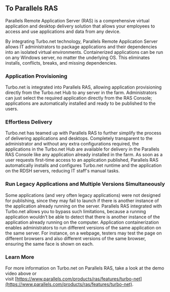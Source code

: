 ## To Parallels RAS

Parallels Remote Application Server (RAS) is a comprehensive virtual application and desktop delivery solution that allows your employees to access and use applications and data from any device.

By integrating Turbo.net technology, Parallels Remote Application Server allows IT administrators to package applications and their dependencies into an isolated virtual environments. Containerized applications can be run on any Windows server, no matter the underlying OS. This eliminates installs, conflicts, breaks, and missing dependencies.

### Application Provisioning

Turbo.net is integrated into Parallels RAS, allowing application provisioning directly from the Turbo.net Hub to any server in the farm. Administrators can just select the required application directly from the RAS Console; applications are automatically installed and ready to be published to the users.

### Effortless Delivery

Turbo.net has teamed up with Parallels RAS to further simplify the process of delivering applications and desktops. Completely transparent to the administrator and without any extra configurations required, the applications in the Turbo.net Hub are available for delivery in the Parallels RAS Console like any application already installed in the farm. As soon as a user requests first-time access to an application published, Parallels RAS automatically installs and configures Turbo.net runtime and the application on the RDSH servers, reducing IT staff's manual tasks.

### Run Legacy Applications and Multiple Versions Simultaneously

Some applications (and very often legacy applications) were not designed for publishing, since they may fail to launch if there is another instance of the application already running on the server. Parallels RAS integrated with Turbo.net allows you to bypass such limitations, because a running application wouldn’t be able to detect that there is another instance of the application already running on the computer. Application containerization enables administrators to run different versions of the same application on the same server. For instance, on a webpage, testers may test the page on different browsers and also different versions of the same browser, ensuring the same face is shown on each.

### Learn More

For more information on Turbo.net on Parallels RAS, take a look at the demo video above or visit [https://www.parallels.com/products/ras/features/turbo-net](https://www.parallels.com/products/ras/features/turbo-net).